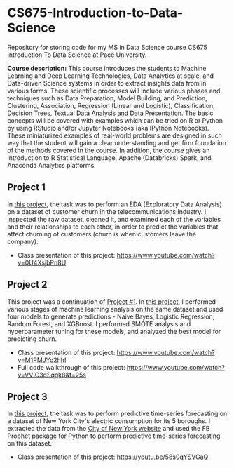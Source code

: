 # CS675-Introduction-to-Data-Science

Repository for storing code for my MS in Data Science course CS675 Introduction To Data Science at Pace University.

**Course description:** This course introduces the students to Machine Learning and Deep Learning Technologies, Data Analytics at scale, and Data-driven Science systems in order to extract insights data from in various forms. These scientific processes will include various phases and techniques such as Data Preparation, Model Building, and Prediction, Clustering, Association, Regression (Linear and Logistic), Classification, Decision Trees, Textual Data Analysis and Data Presentation. The basic concepts will be covered with examples which can be tried on R or Python by using RStudio and/or Jupyter Notebooks (aka IPython Notebooks). These miniaturized examples of real-world problems are designed in such way that the student will gain a clear understanding and get firm foundation of the methods covered in the course. In addition, the course gives an introduction to R Statistical Language, Apache (Databricks) Spark, and Anaconda Analytics platforms.

## Project 1
In [this project](https://github.com/awesomecosmos/CS675-Intro-To-Data-Science/blob/main/Project1/project1.ipynb), the task was to perform an EDA (Exploratory Data Analysis) on a dataset of customer churn in the telecommunications industry. I inspected the raw dataset, cleaned it, and examined each of the variables and their relationships to each other, in order to predict the variables that affect churning of customers (churn is when customers leave the company). 

- Class presentation of this project: https://www.youtube.com/watch?v=0U4XsjbPn8U

## Project 2
This project was a continuation of [Project #1](https://github.com/awesomecosmos/CS675-Intro-To-Data-Science/blob/main/Project1/project1.ipynb). In [this project](https://github.com/awesomecosmos/CS675-Intro-To-Data-Science/blob/main/Project2/project2.ipynb), I performed various stages of machine learning analysis on the same dataset and used four models to generate predictions - Naive Bayes, Logistic Regression, Random Forest, and XGBoost. I performed SMOTE analysis and hyperparameter tuning for these models, and analyzed the best model for predicting churn. 

- Class presentation of this project: https://www.youtube.com/watch?v=M1PMJYq2hhI
- Full code walkthrough of this project: https://www.youtube.com/watch?v=VVIC3dSqqk8&t=25s

## Project 3
In [this project](https://github.com/awesomecosmos/CS675-Intro-To-Data-Science/blob/main/Project3/project3.ipynb), the task was to perform predictive time-series forecasting on a dataset of New York City's electric consumption for its 5 boroughs. I extracted the data from the [City of New York website](https://data.cityofnewyork.us/Housing-Development/Electric-Consumption-And-Cost-2010-Feb-2022-/jr24-e7cr) and used the FB Prophet package for Python to perform predictive time-series forecasting on this dataset.

- Class presentation of this project: https://youtu.be/58s0qYSVGaQ
